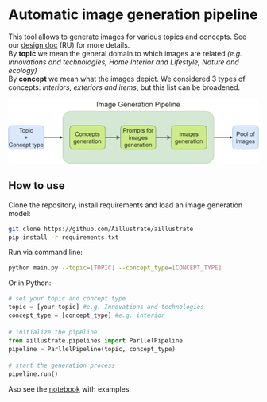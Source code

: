 # Automatic image generation pipeline
This tool allows to generate images for various topics and concepts. See our [design doc](ml_system_design_doc/ML_System_Design_Doc_Image_Generation.md) (RU) for more details.  
By **topic** we mean the general domain to which images are related *(e.g. Innovations and technologies, Home Interior and Lifestyle, Nature and ecology)*    
By **concept** we mean what the images depict. We considered 3 types of concepts: *interiors, exteriors and items*, but this list can be broadened.

![Image Generation Pipeline](image_generation_pipeline.png)

## How to use

Clone the repository, install requirements and load an image generation model:
```bash
git clone https://github.com/Aillustrate/aillustrate
pip install -r requirements.txt
  ```

Run via command line:
```bash
python main.py --topic=[TOPIC] --concept_type=[CONCEPT_TYPE]
```

Or in Python:
```python
# set your topic and concept type
topic = [your topic] #e.g. Innovations and technologies
concept_type = [concept_type] #e.g. interior

# initialize the pipeline
from aillustrate.pipelines import ParllelPipeline
pipeline = ParllelPipeline(topic, concept_type)

# start the generation process
pipeline.run()
```

Aso see the [notebook](https://github.com/Aillustrate/aillustrate/blob/main/notebooks/example.ipynb) with examples.
